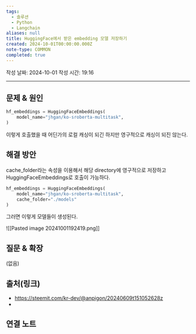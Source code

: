 ```yaml
---
tags:
  - 솔루션
  - Python
  - Langchain
aliases: null
title: HuggingFace에서 받은 embedding 모델 저장하기
created: 2024-10-01T00:00:00.000Z
note-type: COMMON
completed: true
---
```

작성 날짜: 2024-10-01
작성 시간: 19:16


----

## 문제 & 원인

```python
hf_embeddings = HuggingFaceEmbeddings(
    model_name="jhgan/ko-sroberta-multitask",
)
```

이렇게 호출했을 때 어딘가의 로컬 캐싱이 되긴 하지만 영구적으로 캐싱이 되진 않는다.
## 해결 방안

cache_folder라는 속성을 이용해서 해당 directory에 영구적으로 저장하고 HuggingFaceEmbeddings로 호출이 가능하다.

```python
hf_embeddings = HuggingFaceEmbeddings(
    model_name="jhgan/ko-sroberta-multitask",
    cache_folder="./models"
)
```

그러면 이렇게 모델들이 생성된다.

![[Pasted image 20241001192419.png]]
## 질문 & 확장

(없음)

## 출처(링크)

- https://steemit.com/kr-dev/@anpigon/20240609t151052628z
- 
## 연결 노트
